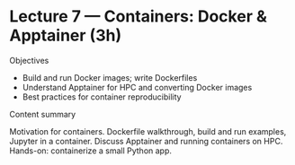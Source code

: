# Lecture 7 — Containers: Docker & Apptainer (3h)

Objectives

- Build and run Docker images; write Dockerfiles
- Understand Apptainer for HPC and converting Docker images
- Best practices for container reproducibility

Content summary

Motivation for containers. Dockerfile walkthrough, build and run examples, Jupyter in a container. Discuss Apptainer and running containers on HPC. Hands-on: containerize a small Python app.
